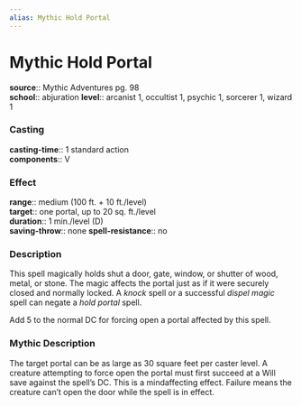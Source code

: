 ```yaml
---
alias: Mythic Hold Portal
---
```


# Mythic Hold Portal

**source**:: Mythic Adventures pg. 98  
**school**:: abjuration
**level**:: arcanist 1, occultist 1, psychic 1, sorcerer 1, wizard 1

### Casting 

**casting-time**:: 1 standard action  
**components**:: V

### Effect 

**range**:: medium (100 ft. + 10 ft./level)  
**target**:: one portal, up to 20 sq. ft./level  
**duration**:: 1 min./level (D)  
**saving-throw**:: none
**spell-resistance**:: no

### Description 

This spell magically holds shut a door, gate, window, or shutter of wood, metal, or stone. The magic affects the portal just as if it were securely closed and normally locked. A *knock* spell or a successful *dispel magic* spell can negate a *hold portal* spell.  
  
Add 5 to the normal DC for forcing open a portal affected by this spell.

### Mythic Description

The target portal can be as large as 30 square feet per caster level. A creature attempting to force open the portal must first succeed at a Will save against the spell’s DC. This is a mindaffecting effect. Failure means the creature can’t open the door while the spell is in effect.
